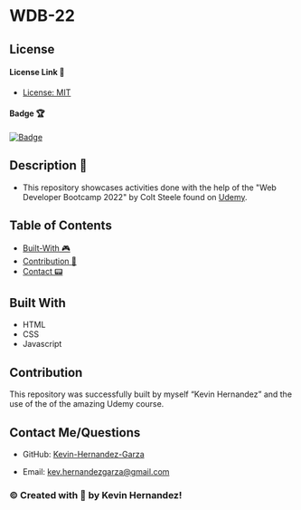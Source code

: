 # WDB-22

## License

#### License Link 🎫

- [License: MIT](LICENSE)

#### Badge 🏆

[![Badge](https://img.shields.io/badge/license-MIT-brightgreen/)](https://img.shields.io/badge/license-MIT-brightgreen/)

## Description 📖

- This repository showcases activities done with the help of the "Web Developer Bootcamp 2022" by Colt Steele found on [Udemy](https://www.udemy.com/course/the-web-developer-bootcamp/).

## Table of Contents

- [Built-With 🎮](#built-with)
- [Contribution 👾](#contribution)
- [Contact 📟](#contact-me/questions)

## Built With

- HTML
- CSS
- Javascript

## Contribution

This repository was successfully built by myself “Kevin Hernandez” and the use of the of the amazing Udemy course.

## Contact Me/Questions

- GitHub: [Kevin-Hernandez-Garza](https://github.com/Kevin-Hernandez-Garza)

- Email: [kev.hernandezgarza@gmail.com](mailto:kev.hernandezgarza@gmail.com)

### © Created with 💜 by Kevin Hernandez!
